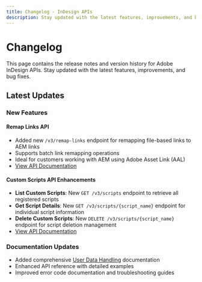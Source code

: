 ```yaml
---
title: Changelog - InDesign APIs
description: Stay updated with the latest features, improvements, and bug fixes for Adobe InDesign APIs.
---
```


# Changelog

This page contains the release notes and version history for Adobe InDesign APIs. Stay updated with the latest features, improvements, and bug fixes.

## Latest Updates

### New Features

#### **Remap Links API**

- Added new `/v3/remap-links` endpoint for remapping file-based links to AEM links
- Supports batch link remapping operations
- Ideal for customers working with AEM using Adobe Asset Link (AAL)
- [View API Documentation](../api/remaplinks.md)

#### **Custom Scripts API Enhancements**

- **List Custom Scripts**: New `GET /v3/scripts` endpoint to retrieve all registered scripts
- **Get Script Details**: New `GET /v3/scripts/{script_name}` endpoint for individual script information  
- **Delete Custom Scripts**: New `DELETE /v3/scripts/{script_name}` endpoint for script deletion management
- [View API Documentation](../api/scripts.md)

### Documentation Updates

- Added comprehensive [User Data Handling](../Help/index.md#user-data-handling) documentation
- Enhanced API reference with detailed examples
- Improved error code documentation and troubleshooting guides
